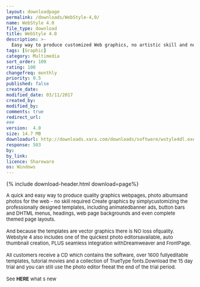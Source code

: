 ```yaml
---
layout: downloadpage
permalink: /downloads/WebStyle-4,0/
name: WebStyle 4.0
file_type: download
title: WebStyle 4.0
description: >-
  Easy way to produce customized Web graphics, no artistic skill and no complicated software required
tags: [Graphic]
category: Multimedia
sort_order: 100
rating: 100
changefreq: monthly
priority: 0.5
published: false
create_date: 
modified_date: 03/11/2017
created_by: 
modified_by: 
comments: true
redirect_url: 
### 
version:  4.0
size: 14.7 MB
downloadurl: http://downloads.xara.com/downloads/software/wstyle4dl.exe
response: 503
by: 
by_link: 
licence: Shareware
os: Windows
---
```


{% include download-header.html download=page%}

<p style="fix-download-text !important">
<p><font size="2"><p>A quick and easy way to produce quality graphics webpages, photo albumsand photos for the web - no skill required Create graphics by simplycustomizing the professionally designed templates, including animatedbanner ads, button bars and DHTML menus, headings, web page backgrounds and even complete themed page layouts. <br />
<br />
And because the templates are vector graphics there is NO loss ofquality. Webstyle 4 also includes one of the quickest photo editorsavailable, auto thumbnail creation, PLUS seamless integration withDreamweaver and FrontPage. <br />
<br />
All customers receive a CD which contains the software, over 1600 fullyeditable templates, tutorial movies and a collection of TrueType fonts.Download the 15 day trial and you can still use the photo editor freeat the end of the trial period.<br />
<br />
See <strong>HERE</strong></a> what s new</p></p></p>
